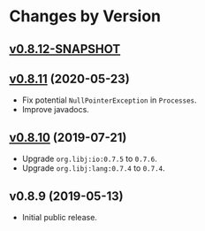# Changes by Version

## [v0.8.12-SNAPSHOT](https://github.com/libj/exec/compare/920ea38566e1e4f5b86f81603c7610766e990cb6..HEAD)

## [v0.8.11](https://github.com/libj/exec/compare/a89fbf95590cc5ce81f5fc105217b6b32058f97a..920ea38566e1e4f5b86f81603c7610766e990cb6) (2020-05-23)
* Fix potential `NullPointerException` in `Processes`.
* Improve javadocs.

## [v0.8.10](https://github.com/libj/exec/compare/c7a8997e59e530b0a6d47ddea9b75a974bc5b50c..a89fbf95590cc5ce81f5fc105217b6b32058f97a) (2019-07-21)
* Upgrade `org.libj:io:0.7.5` to `0.7.6`.
* Upgrade `org.libj:lang:0.7.4` to `0.7.4`.

## v0.8.9 (2019-05-13)
* Initial public release.